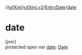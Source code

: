 //[iofXml](../../../index.md)/[iofXml.v2](../index.md)/[EntryDate](index.md)/[date](date.md)

# date

[jvm]\
protected open var [date](date.md): [Date](../-date/index.md)
